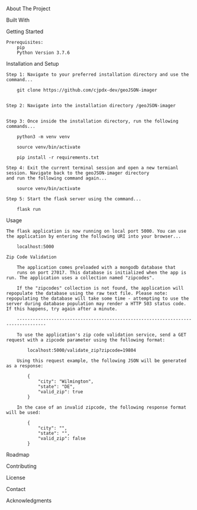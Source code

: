 About The Project

Built With

Getting Started

	Prerequisites: 
		pip
		Python Version 3.7.6

Installation and Setup

	Step 1: Navigate to your preferred installation directory and use the command...

		git clone https://github.com/cjpdx-dev/geoJSON-imager


	Step 2: Navigate into the installation directory /geoJSON-imager


	Step 3: Once inside the installation directory, run the following commands...

		python3 -m venv venv

		source venv/bin/activate

		pip install -r requirements.txt

	Step 4: Exit the current terminal session and open a new termianl session. Navigate back to the geoJSON-imager directory
	and run the following command again...

		source venv/bin/activate

	Step 5: Start the flask server using the command...

		flask run

Usage

	The flask application is now running on local port 5000. You can use the application by entering the following URI into your browser...

		localhost:5000

	Zip Code Validation

		The application comes preloaded with a mongodb database that
		runs on port 27017. This database is initialized when the app is run. The application uses a collection named "zipcodes". 

		If the "zipcodes" collection is not found, the application will repopulate the database using the raw text file. Please note: repopulating the database will take some time - attempting to use the server during database population may render a HTTP 503 status code. If this happens, try again after a minute.

		---------------------------------------------------------------------------------

		To use the application's zip code validation service, send a GET request with a zipcode parameter using the following format:

			localhost:5000/validate_zip?zipcode=19804

		Using this request example, the following JSON will be generated as a response:

			{
  				"city": "Wilmington", 
  				"state": "DE", 
  				"valid_zip": true
			}

		In the case of an invalid zipcode, the following response format will be used:

			{
  				"city": "", 
  				"state": "", 
  				"valid_zip": false
			}

Roadmap

Contributing

License

Contact

Acknowledgments